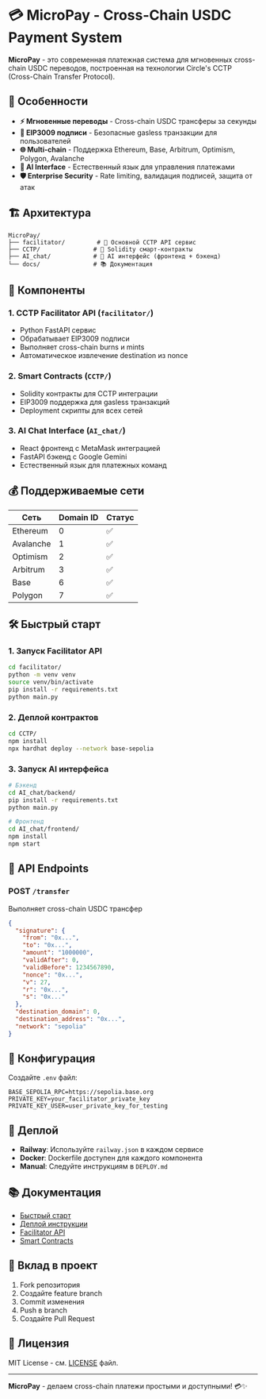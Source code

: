 # 💳 MicroPay - Cross-Chain USDC Payment System

**MicroPay** - это современная платежная система для мгновенных cross-chain USDC переводов, построенная на технологии Circle's CCTP (Cross-Chain Transfer Protocol).

## 🌟 Особенности

- **⚡ Мгновенные переводы** - Cross-chain USDC трансферы за секунды
- **🔐 EIP3009 подписи** - Безопасные gasless транзакции для пользователей
- **🌐 Multi-chain** - Поддержка Ethereum, Base, Arbitrum, Optimism, Polygon, Avalanche
- **🤖 AI Interface** - Естественный язык для управления платежами
- **🛡️ Enterprise Security** - Rate limiting, валидация подписей, защита от атак

## 🏗️ Архитектура

```
MicroPay/
├── facilitator/         # 🚀 Основной CCTP API сервис
├── CCTP/               # 📜 Solidity смарт-контракты
├── AI_chat/            # 🤖 AI интерфейс (фронтенд + бэкенд)
└── docs/               # 📚 Документация
```

## 🚀 Компоненты

### 1. **CCTP Facilitator API** (`facilitator/`)
- Python FastAPI сервис
- Обрабатывает EIP3009 подписи
- Выполняет cross-chain burns и mints
- Автоматическое извлечение destination из nonce

### 2. **Smart Contracts** (`CCTP/`)
- Solidity контракты для CCTP интеграции
- EIP3009 поддержка для gasless транзакций
- Deployment скрипты для всех сетей

### 3. **AI Chat Interface** (`AI_chat/`)
- React фронтенд с MetaMask интеграцией
- FastAPI бэкенд с Google Gemini
- Естественный язык для платежных команд

## 💰 Поддерживаемые сети

| Сеть | Domain ID | Статус |
|------|-----------|--------|
| Ethereum | 0 | ✅ |
| Avalanche | 1 | ✅ |
| Optimism | 2 | ✅ |
| Arbitrum | 3 | ✅ |
| Base | 6 | ✅ |
| Polygon | 7 | ✅ |

## 🛠️ Быстрый старт

### 1. Запуск Facilitator API
```bash
cd facilitator/
python -m venv venv
source venv/bin/activate
pip install -r requirements.txt
python main.py
```

### 2. Деплой контрактов
```bash
cd CCTP/
npm install
npx hardhat deploy --network base-sepolia
```

### 3. Запуск AI интерфейса
```bash
# Бэкенд
cd AI_chat/backend/
pip install -r requirements.txt
python main.py

# Фронтенд
cd AI_chat/frontend/
npm install
npm start
```

## 📡 API Endpoints

### POST `/transfer`
Выполняет cross-chain USDC трансфер

```json
{
  "signature": {
    "from": "0x...",
    "to": "0x...",
    "amount": "1000000",
    "validAfter": 0,
    "validBefore": 1234567890,
    "nonce": "0x...",
    "v": 27,
    "r": "0x...",
    "s": "0x..."
  },
  "destination_domain": 0,
  "destination_address": "0x...",
  "network": "sepolia"
}
```

## 🔧 Конфигурация

Создайте `.env` файл:
```env
BASE_SEPOLIA_RPC=https://sepolia.base.org
PRIVATE_KEY=your_facilitator_private_key
PRIVATE_KEY_USER=user_private_key_for_testing
```

## 🚀 Деплой

- **Railway**: Используйте `railway.json` в каждом сервисе
- **Docker**: Dockerfile доступен для каждого компонента
- **Manual**: Следуйте инструкциям в `DEPLOY.md`

## 📚 Документация

- [Быстрый старт](QUICK_START.md)
- [Деплой инструкции](RAILWAY_DEPLOY.md)
- [Facilitator API](facilitator/README.md)
- [Smart Contracts](CCTP/README.md)

## 🤝 Вклад в проект

1. Fork репозитория
2. Создайте feature branch
3. Commit изменения
4. Push в branch
5. Создайте Pull Request

## 📄 Лицензия

MIT License - см. [LICENSE](LICENSE) файл.

---

**MicroPay** - делаем cross-chain платежи простыми и доступными! 💳✨

